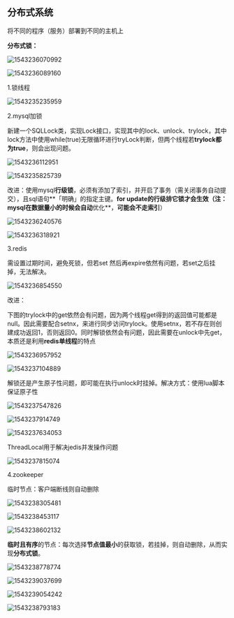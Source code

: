 ## 分布式系统

将不同的程序（服务）部署到不同的主机上

**分布式锁：**

![1543236070992](C:\Users\ASUS\AppData\Roaming\Typora\typora-user-images\1543236070992.png)

![1543236089160](C:\Users\ASUS\AppData\Roaming\Typora\typora-user-images\1543236089160.png)

1.锁线程

![1543235235959](C:\Users\ASUS\AppData\Roaming\Typora\typora-user-images\1543235235959.png)

2.mysql加锁

新建一个SQLLock类，实现Lock接口，实现其中的lock、unlock、trylock，其中lock方法中使用while(true)无限循环进行tryLock判断，但两个线程若**trylock都为true**，则会出现问题。

![1543236112951](C:\Users\ASUS\AppData\Roaming\Typora\typora-user-images\1543236112951.png)

![1543235825739](C:\Users\ASUS\AppData\Roaming\Typora\typora-user-images\1543235825739.png)

改进：使用mysql**行级锁**，必须有添加了索引，并开启了事务（需关闭事务自动提交），且sql语句**「明确」的指定主键。**for update的行级排它锁才会生效（注：mysql在数据量小的时候会自动**优化**，**可能会不走索引**）

![1543236240576](C:\Users\ASUS\AppData\Roaming\Typora\typora-user-images\1543236240576.png)

![1543236318921](C:\Users\ASUS\AppData\Roaming\Typora\typora-user-images\1543236318921.png)

3.redis

需设置过期时间，避免死锁，但若set 然后再expire依然有问题，若set之后挂掉，无法解决。

![1543236854550](C:\Users\ASUS\AppData\Roaming\Typora\typora-user-images\1543236854550.png)

改进：

下图的trylock中的get依然会有问题，因为两个线程get得到的返回值可能都是null。因此需要配合setnx，来进行同步访问trylock。使用setnx，若不存在则创建成功返回1，否则返回0。同时解锁依然会有问题，因此需要在unlock中先get，本质还是利用**redis单线程**的特点

![1543236957952](E:\Pandoc笔记\%5CUsers%5CASUS%5CAppData%5CRoaming%5CTypora%5Ctypora-user-images%5C1543236957952.png)

![1543237104889](C:\Users\ASUS\AppData\Roaming\Typora\typora-user-images\1543237104889.png)

解锁还是产生原子性问题，即可能在执行unlock时挂掉。解决方式：使用lua脚本保证原子性

![1543237547826](C:\Users\ASUS\AppData\Roaming\Typora\typora-user-images\1543237547826.png)

![1543237914749](C:\Users\ASUS\AppData\Roaming\Typora\typora-user-images\1543237914749.png)

![1543237634053](C:\Users\ASUS\AppData\Roaming\Typora\typora-user-images\1543237634053.png)

ThreadLocal用于解决jedis并发操作问题

![1543237815074](C:\Users\ASUS\AppData\Roaming\Typora\typora-user-images\1543237815074.png)

4.zookeeper

临时节点：客户端断线则自动删除

![1543238305481](C:\Users\ASUS\AppData\Roaming\Typora\typora-user-images\1543238305481.png)

![1543238453117](C:\Users\ASUS\AppData\Roaming\Typora\typora-user-images\1543238453117.png)

![1543238602132](C:\Users\ASUS\AppData\Roaming\Typora\typora-user-images\1543238602132.png)

**临时且有序**的节点：每次选择**节点值最小**的获取锁，若挂掉，则自动删除，从而实现**分布式锁**。

![1543238778774](C:\Users\ASUS\AppData\Roaming\Typora\typora-user-images\1543238778774.png)

![1543239037699](C:\Users\ASUS\AppData\Roaming\Typora\typora-user-images\1543239037699.png)

![1543239054242](C:\Users\ASUS\AppData\Roaming\Typora\typora-user-images\1543239054242.png)

![1543238793183](C:\Users\ASUS\AppData\Roaming\Typora\typora-user-images\1543238793183.png)



